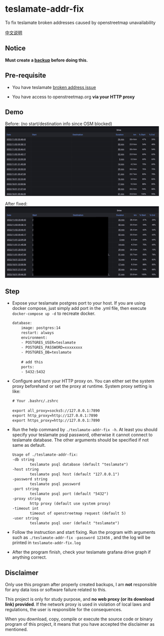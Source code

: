 # teslamate-addr-fix
To fix teslamate broken addresses caused by openstreetmap unavailability

[中文说明](README_CN.md)

## Notice

**Must create a [backup](https://docs.teslamate.org/docs/maintenance/backup_restore) before doing this.**


## Pre-requisite
- You have teslamate [broken address issue](https://github.com/adriankumpf/teslamate/issues/2956)

- You have access to openstreetmap.org **via your HTTP proxy**


## Demo

Before: (no start/destination info since OSM blocked)
![Before](demo/before.jpg)

After fixed:
![After](demo/after.jpg)

## Step

- Expose your teslamate postgres port to your host. If you are using docker compose, just simply add port in the .yml file, then execute `docker-compose up -d` to recreate docker.

	```
	database:
		image: postgres:14
		restart: always
		environment:
		- POSTGRES_USER=teslamate
		- POSTGRES_PASSWORD=xxxxxxxx
		- POSTGRES_DB=teslamate

		# add this
		ports:
		- 5432:5432 

	```

- Configure and turn your HTTP proxy on. You can either set the system proxy beforehand or set the proxy at runtime. System proxy setting is like:

	```
	# Your .bashrc/.zshrc

	export all_proxy=socks5://127.0.0.1:7890
	export http_proxy=http://127.0.0.1:7890
	export https_proxy=http://127.0.0.1:7890
	```

- Run the help command by `./teslamate-addr-fix -h`. At least you should specify your teslamate psql password, otherwise it cannot connect to teslamate database. The other arguments should be specified if not same as default.

	```
	Usage of ./teslamate-addr-fix:
	-db string
			teslamate psql database (default "teslamate")
	-host string
			teslamate psql host (default "127.0.0.1")
	-password string
			teslamate psql password
	-port string
			teslamate psql port (default "5432")
	-proxy string
			http proxy (default use system proxy)
	-timeout int
			timeout of openstreetmap request (default 5)
	-user string
			teslamate psql user (default "teslamate")
	```

- Follow the instruction and start fixing. Run the program with arguments such as `./teslamate-addr-fix -password 123456` , and the log will be printed in `teslamate-addr-fix.log`

- After the program finish, check your teslamate grafana drive graph if anything correct. 

## Disclaimer

Only use this program after properly created backups, I am **not** responsible for any data loss or software failure related to this.

This project is only for study purpose, and **no web proxy (or its download link) provided**. If the network proxy is used in violation of local laws and regulations, the user is responsible for the consequences.

When you download, copy, compile or execute the source code or binary program of this project, it means that you have accepted the disclaimer as mentioned.